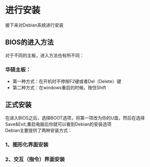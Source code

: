 # 进行安装
接下来对Debian系统进行安装  

## BIOS的进入方法
对于不同的主板，进入方法也有所不同：  
### 华硕主板：
- 第一种方式：在开机时不停按F2键或者Del（Delete）键
- 第二种方式：在windows重启的时候，按住Shift


## 正式安装
在进入BIOS之后，选择BOOT选项，将第一项改为你的U盘，然后在选择Save&Exit,重启电脑后你就可以看到Debian的安装选项  
Debian主要提供了两种安装方式：  
### 1、图形化界面安装
### 2、交互（指令）界面安装